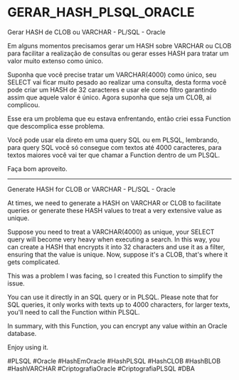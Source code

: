 # GERAR_HASH_PLSQL_ORACLE

Gerar HASH de CLOB ou VARCHAR - PL/SQL - Oracle

Em alguns momentos precisamos gerar um HASH sobre VARCHAR ou CLOB para facilitar a realização de consultas ou gerar esses HASH para tratar um valor muito extenso como único.

Suponha que você precise tratar um VARCHAR(4000) como único, seu SELECT vai ficar muito pesado ao realizar uma consulta, desta forma você pode criar um HASH de 32 caracteres e usar ele como filtro garantindo assim que aquele valor é único. Agora suponha que seja um CLOB, ai complicou.

Esse era um problema que eu estava enfrentando, então criei essa Function que descomplica esse problema.

Você pode usar ela direto em uma query SQL ou em PLSQL, lembrando, para query SQL você só consegue com textos até 4000 caracteres, para textos maiores você vai ter que chamar a Function dentro de um PLSQL.

Faça bom aproveito.

---

Generate HASH for CLOB or VARCHAR - PL/SQL - Oracle

At times, we need to generate a HASH on VARCHAR or CLOB to facilitate queries or generate these HASH values to treat a very extensive value as unique.

Suppose you need to treat a VARCHAR(4000) as unique, your SELECT query will become very heavy when executing a search. In this way, you can create a HASH that encrypts it into 32 characters and use it as a filter, ensuring that the value is unique. Now, suppose it's a CLOB, that's where it gets complicated.

This was a problem I was facing, so I created this Function to simplify the issue.

You can use it directly in an SQL query or in PLSQL. Please note that for SQL queries, it only works with texts up to 4000 characters, for larger texts, you'll need to call the Function within PLSQL.

In summary, with this Function, you can encrypt any value within an Oracle database.

Enjoy using it.

#PLSQL #Oracle #HashEmOracle #HashPLSQL #HashCLOB #HashBLOB #HashVARCHAR #CriptografiaOracle #CriptografiaPLSQL #DBA
